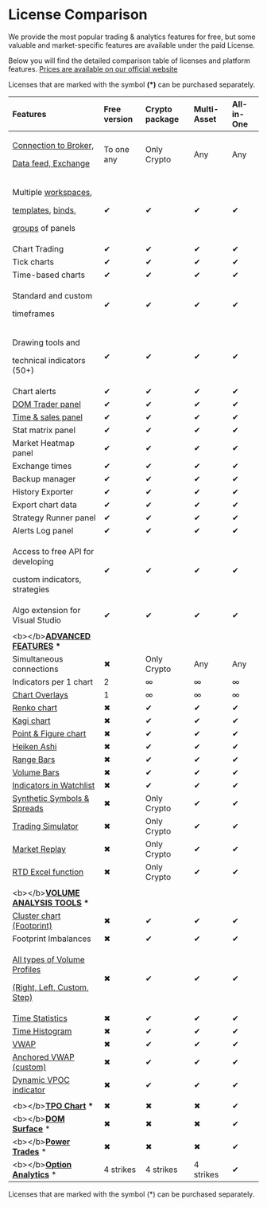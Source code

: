 # License Comparison

We provide the most popular trading & analytics features for free, but some valuable and market-specific features are available under the paid License.

Below you will find the detailed comparison table of licenses and platform features. [Prices are available on our official website](https://www.quantower.com/pricing)

Licenses that are marked with the symbol **\(\*\)** can be purchased separately.

<table>
  <thead>
    <tr>
      <th style="text-align:left">Features</th>
      <th style="text-align:left">Free version</th>
      <th style="text-align:left">Crypto package</th>
      <th style="text-align:left">Multi-Asset</th>
      <th style="text-align:left">All-in-One</th>
    </tr>
  </thead>
  <tbody>
    <tr>
      <td style="text-align:left">
        <p><a href="https://www.quantower.com/connections">Connection to Broker,</a>
        </p>
        <p><a href="https://www.quantower.com/connections">Data feed, Exchange</a>
        </p>
      </td>
      <td style="text-align:left">To one any</td>
      <td style="text-align:left">Only Crypto</td>
      <td style="text-align:left">Any</td>
      <td style="text-align:left">Any</td>
    </tr>
    <tr>
      <td style="text-align:left">
        <p>Multiple <a href="../general-settings/workspaces-binds-groups.md">workspaces</a>,</p>
        <p><a href="../general-settings/templates.md">templates</a>, <a href="../general-settings/binds.md">binds</a>,</p>
        <p><a href="../general-settings/group-of-panels.md">groups</a> of panels</p>
      </td>
      <td style="text-align:left">&#x2714;</td>
      <td style="text-align:left">&#x2714;</td>
      <td style="text-align:left">&#x2714;</td>
      <td style="text-align:left">&#x2714;</td>
    </tr>
    <tr>
      <td style="text-align:left">Chart Trading</td>
      <td style="text-align:left">&#x2714;</td>
      <td style="text-align:left">&#x2714;</td>
      <td style="text-align:left">&#x2714;</td>
      <td style="text-align:left">&#x2714;</td>
    </tr>
    <tr>
      <td style="text-align:left">Tick charts</td>
      <td style="text-align:left">&#x2714;</td>
      <td style="text-align:left">&#x2714;</td>
      <td style="text-align:left">&#x2714;</td>
      <td style="text-align:left">&#x2714;</td>
    </tr>
    <tr>
      <td style="text-align:left">Time-based charts</td>
      <td style="text-align:left">&#x2714;</td>
      <td style="text-align:left">&#x2714;</td>
      <td style="text-align:left">&#x2714;</td>
      <td style="text-align:left">&#x2714;</td>
    </tr>
    <tr>
      <td style="text-align:left">
        <p>Standard and custom</p>
        <p>timeframes</p>
      </td>
      <td style="text-align:left">&#x2714;</td>
      <td style="text-align:left">&#x2714;</td>
      <td style="text-align:left">&#x2714;</td>
      <td style="text-align:left">&#x2714;</td>
    </tr>
    <tr>
      <td style="text-align:left">
        <p>Drawing tools and</p>
        <p>technical indicators (50+)</p>
      </td>
      <td style="text-align:left">&#x2714;</td>
      <td style="text-align:left">&#x2714;</td>
      <td style="text-align:left">&#x2714;</td>
      <td style="text-align:left">&#x2714;</td>
    </tr>
    <tr>
      <td style="text-align:left">Chart alerts</td>
      <td style="text-align:left">&#x2714;</td>
      <td style="text-align:left">&#x2714;</td>
      <td style="text-align:left">&#x2714;</td>
      <td style="text-align:left">&#x2714;</td>
    </tr>
    <tr>
      <td style="text-align:left"><a href="../trading-panels/dom-trader.md">DOM Trader panel</a>
      </td>
      <td style="text-align:left">&#x2714;</td>
      <td style="text-align:left">&#x2714;</td>
      <td style="text-align:left">&#x2714;</td>
      <td style="text-align:left">&#x2714;</td>
    </tr>
    <tr>
      <td style="text-align:left"><a href="../analytics-panels/time-and-sales.md">Time &amp; sales panel</a>
      </td>
      <td style="text-align:left">&#x2714;</td>
      <td style="text-align:left">&#x2714;</td>
      <td style="text-align:left">&#x2714;</td>
      <td style="text-align:left">&#x2714;</td>
    </tr>
    <tr>
      <td style="text-align:left">Stat matrix panel</td>
      <td style="text-align:left">&#x2714;</td>
      <td style="text-align:left">&#x2714;</td>
      <td style="text-align:left">&#x2714;</td>
      <td style="text-align:left">&#x2714;</td>
    </tr>
    <tr>
      <td style="text-align:left">Market Heatmap panel</td>
      <td style="text-align:left">&#x2714;</td>
      <td style="text-align:left">&#x2714;</td>
      <td style="text-align:left">&#x2714;</td>
      <td style="text-align:left">&#x2714;</td>
    </tr>
    <tr>
      <td style="text-align:left">Exchange times</td>
      <td style="text-align:left">&#x2714;</td>
      <td style="text-align:left">&#x2714;</td>
      <td style="text-align:left">&#x2714;</td>
      <td style="text-align:left">&#x2714;</td>
    </tr>
    <tr>
      <td style="text-align:left">Backup manager</td>
      <td style="text-align:left">&#x2714;</td>
      <td style="text-align:left">&#x2714;</td>
      <td style="text-align:left">&#x2714;</td>
      <td style="text-align:left">&#x2714;</td>
    </tr>
    <tr>
      <td style="text-align:left">History Exporter</td>
      <td style="text-align:left">&#x2714;</td>
      <td style="text-align:left">&#x2714;</td>
      <td style="text-align:left">&#x2714;</td>
      <td style="text-align:left">&#x2714;</td>
    </tr>
    <tr>
      <td style="text-align:left">Export chart data</td>
      <td style="text-align:left">&#x2714;</td>
      <td style="text-align:left">&#x2714;</td>
      <td style="text-align:left">&#x2714;</td>
      <td style="text-align:left">&#x2714;</td>
    </tr>
    <tr>
      <td style="text-align:left">Strategy Runner panel</td>
      <td style="text-align:left">&#x2714;</td>
      <td style="text-align:left">&#x2714;</td>
      <td style="text-align:left">&#x2714;</td>
      <td style="text-align:left">&#x2714;</td>
    </tr>
    <tr>
      <td style="text-align:left">Alerts Log panel</td>
      <td style="text-align:left">&#x2714;</td>
      <td style="text-align:left">&#x2714;</td>
      <td style="text-align:left">&#x2714;</td>
      <td style="text-align:left">&#x2714;</td>
    </tr>
    <tr>
      <td style="text-align:left">
        <p>Access to free API for developing</p>
        <p>custom indicators, strategies</p>
      </td>
      <td style="text-align:left">&#x2714;</td>
      <td style="text-align:left">&#x2714;</td>
      <td style="text-align:left">&#x2714;</td>
      <td style="text-align:left">&#x2714;</td>
    </tr>
    <tr>
      <td style="text-align:left">Algo extension for Visual Studio</td>
      <td style="text-align:left">&#x2714;</td>
      <td style="text-align:left">&#x2714;</td>
      <td style="text-align:left">&#x2714;</td>
      <td style="text-align:left">&#x2714;</td>
    </tr>
    <tr>
      <td style="text-align:left"></td>
      <td style="text-align:left"></td>
      <td style="text-align:left"></td>
      <td style="text-align:left"></td>
      <td style="text-align:left"></td>
    </tr>
    <tr>
      <td style="text-align:left">&lt;b&gt;&lt;/b&gt;<a href="https://www.quantower.com/advancedfeatures"><b>ADVANCED FEATURES</b></a><b> *</b>
      </td>
      <td style="text-align:left"></td>
      <td style="text-align:left"></td>
      <td style="text-align:left"></td>
      <td style="text-align:left"></td>
    </tr>
    <tr>
      <td style="text-align:left">Simultaneous connections</td>
      <td style="text-align:left">&#x2716;</td>
      <td style="text-align:left">Only Crypto</td>
      <td style="text-align:left">Any</td>
      <td style="text-align:left">Any</td>
    </tr>
    <tr>
      <td style="text-align:left">Indicators per 1 chart</td>
      <td style="text-align:left">2</td>
      <td style="text-align:left">&#x221E;</td>
      <td style="text-align:left">&#x221E;</td>
      <td style="text-align:left">&#x221E;</td>
    </tr>
    <tr>
      <td style="text-align:left"><a href="../analytics-panels/chart/chart-overlays.md">Chart Overlays</a>
      </td>
      <td style="text-align:left">1</td>
      <td style="text-align:left">&#x221E;</td>
      <td style="text-align:left">&#x221E;</td>
      <td style="text-align:left">&#x221E;</td>
    </tr>
    <tr>
      <td style="text-align:left"><a href="../analytics-panels/chart/chart-types/renko.md">Renko chart</a>
      </td>
      <td style="text-align:left">&#x2716;</td>
      <td style="text-align:left">&#x2714;</td>
      <td style="text-align:left">&#x2714;</td>
      <td style="text-align:left">&#x2714;</td>
    </tr>
    <tr>
      <td style="text-align:left"><a href="../analytics-panels/chart/chart-types/kagi.md">Kagi chart</a>
      </td>
      <td style="text-align:left">&#x2716;</td>
      <td style="text-align:left">&#x2714;</td>
      <td style="text-align:left">&#x2714;</td>
      <td style="text-align:left">&#x2714;</td>
    </tr>
    <tr>
      <td style="text-align:left"><a href="../analytics-panels/chart/chart-types/points-and-figures.md">Point &amp; Figure chart</a>
      </td>
      <td style="text-align:left">&#x2716;</td>
      <td style="text-align:left">&#x2714;</td>
      <td style="text-align:left">&#x2714;</td>
      <td style="text-align:left">&#x2714;</td>
    </tr>
    <tr>
      <td style="text-align:left"><a href="../analytics-panels/chart/chart-types/heiken-ashi.md">Heiken Ashi</a>
      </td>
      <td style="text-align:left">&#x2716;</td>
      <td style="text-align:left">&#x2714;</td>
      <td style="text-align:left">&#x2714;</td>
      <td style="text-align:left">&#x2714;</td>
    </tr>
    <tr>
      <td style="text-align:left"><a href="../analytics-panels/chart/chart-types/range-bars.md">Range Bars</a>
      </td>
      <td style="text-align:left">&#x2716;</td>
      <td style="text-align:left">&#x2714;</td>
      <td style="text-align:left">&#x2714;</td>
      <td style="text-align:left">&#x2714;</td>
    </tr>
    <tr>
      <td style="text-align:left"><a href="../analytics-panels/chart/chart-types/volume-bars.md">Volume Bars</a>
      </td>
      <td style="text-align:left">&#x2716;</td>
      <td style="text-align:left">&#x2714;</td>
      <td style="text-align:left">&#x2714;</td>
      <td style="text-align:left">&#x2714;</td>
    </tr>
    <tr>
      <td style="text-align:left"><a href="../analytics-panels/watchlist.md#indicators">Indicators in Watchlist</a>
      </td>
      <td style="text-align:left">&#x2716;</td>
      <td style="text-align:left">&#x2714;</td>
      <td style="text-align:left">&#x2714;</td>
      <td style="text-align:left">&#x2714;</td>
    </tr>
    <tr>
      <td style="text-align:left"><a href="../portfolio-panels/synthetic-symbols.md">Synthetic Symbols &amp; Spreads</a>
      </td>
      <td style="text-align:left">&#x2716;</td>
      <td style="text-align:left">Only Crypto</td>
      <td style="text-align:left">&#x2714;</td>
      <td style="text-align:left">&#x2714;</td>
    </tr>
    <tr>
      <td style="text-align:left"><a href="../trading-panels/trading-simulator.md">Trading Simulator</a>
      </td>
      <td style="text-align:left">&#x2716;</td>
      <td style="text-align:left">Only Crypto</td>
      <td style="text-align:left">&#x2714;</td>
      <td style="text-align:left">&#x2714;</td>
    </tr>
    <tr>
      <td style="text-align:left"><a href="../trading-panels/history-player.md">Market Replay</a>
      </td>
      <td style="text-align:left">&#x2716;</td>
      <td style="text-align:left">Only Crypto</td>
      <td style="text-align:left">&#x2714;</td>
      <td style="text-align:left">&#x2714;</td>
    </tr>
    <tr>
      <td style="text-align:left"><a href="../miscellaneous-panels/excel-rtd-trading/">RTD Excel function</a>
      </td>
      <td style="text-align:left">&#x2716;</td>
      <td style="text-align:left">Only Crypto</td>
      <td style="text-align:left">&#x2714;</td>
      <td style="text-align:left">&#x2714;</td>
    </tr>
    <tr>
      <td style="text-align:left"></td>
      <td style="text-align:left"></td>
      <td style="text-align:left"></td>
      <td style="text-align:left"></td>
      <td style="text-align:left"></td>
    </tr>
    <tr>
      <td style="text-align:left">&lt;b&gt;&lt;/b&gt;<a href="https://www.quantower.com/volumeanalysistools"><b>VOLUME ANALYSIS TOOLS</b></a><b> *</b>
      </td>
      <td style="text-align:left"></td>
      <td style="text-align:left"></td>
      <td style="text-align:left"></td>
      <td style="text-align:left"></td>
    </tr>
    <tr>
      <td style="text-align:left"><a href="../analytics-panels/chart/volume-analysis-tools/cluster-chart.md">Cluster chart (Footprint)</a>
      </td>
      <td style="text-align:left">&#x2716;</td>
      <td style="text-align:left">&#x2714;</td>
      <td style="text-align:left">&#x2714;</td>
      <td style="text-align:left">&#x2714;</td>
    </tr>
    <tr>
      <td style="text-align:left">Footprint Imbalances</td>
      <td style="text-align:left">&#x2716;</td>
      <td style="text-align:left">&#x2714;</td>
      <td style="text-align:left">&#x2714;</td>
      <td style="text-align:left">&#x2714;</td>
    </tr>
    <tr>
      <td style="text-align:left">
        <p><a href="../analytics-panels/chart/volume-analysis-tools/volume-profiles.md">All types of Volume Profiles </a>
        </p>
        <p><a href="../analytics-panels/chart/volume-analysis-tools/volume-profiles.md">(Right, Left, Custom, Step)</a>
        </p>
      </td>
      <td style="text-align:left">&#x2716;</td>
      <td style="text-align:left">&#x2714;</td>
      <td style="text-align:left">&#x2714;</td>
      <td style="text-align:left">&#x2714;</td>
    </tr>
    <tr>
      <td style="text-align:left"><a href="../analytics-panels/chart/volume-analysis-tools/time-statistics.md">Time Statistics</a>
      </td>
      <td style="text-align:left">&#x2716;</td>
      <td style="text-align:left">&#x2714;</td>
      <td style="text-align:left">&#x2714;</td>
      <td style="text-align:left">&#x2714;</td>
    </tr>
    <tr>
      <td style="text-align:left"><a href="../analytics-panels/chart/volume-analysis-tools/time-histogram.md">Time Histogram</a>
      </td>
      <td style="text-align:left">&#x2716;</td>
      <td style="text-align:left">&#x2714;</td>
      <td style="text-align:left">&#x2714;</td>
      <td style="text-align:left">&#x2714;</td>
    </tr>
    <tr>
      <td style="text-align:left"><a href="../analytics-panels/chart/vwap.md">VWAP</a>
      </td>
      <td style="text-align:left">&#x2716;</td>
      <td style="text-align:left">&#x2714;</td>
      <td style="text-align:left">&#x2714;</td>
      <td style="text-align:left">&#x2714;</td>
    </tr>
    <tr>
      <td style="text-align:left"><a href="../analytics-panels/chart/anchored-vwap.md">Anchored VWAP (custom)</a>
      </td>
      <td style="text-align:left">&#x2716;</td>
      <td style="text-align:left">&#x2714;</td>
      <td style="text-align:left">&#x2714;</td>
      <td style="text-align:left">&#x2714;</td>
    </tr>
    <tr>
      <td style="text-align:left"><a href="https://www.quantower.com/blog/binance-futures-in-quantower-dynamic-poc-and-recent-bid-ask-in-the-dom#dynamic-vpoc-indicator">Dynamic VPOC indicator</a>
      </td>
      <td style="text-align:left">&#x2716;</td>
      <td style="text-align:left">&#x2714;</td>
      <td style="text-align:left">&#x2714;</td>
      <td style="text-align:left">&#x2714;</td>
    </tr>
    <tr>
      <td style="text-align:left"></td>
      <td style="text-align:left"></td>
      <td style="text-align:left"></td>
      <td style="text-align:left"></td>
      <td style="text-align:left"></td>
    </tr>
    <tr>
      <td style="text-align:left">&lt;b&gt;&lt;/b&gt;<a href="../analytics-panels/tpo-chart.md"><b>TPO Chart</b></a><b> *</b>
      </td>
      <td style="text-align:left">&#x2716;</td>
      <td style="text-align:left">&#x2716;</td>
      <td style="text-align:left">&#x2716;</td>
      <td style="text-align:left">&#x2714;</td>
    </tr>
    <tr>
      <td style="text-align:left">&lt;b&gt;&lt;/b&gt;<a href="https://www.quantower.com/dom-surface"><b>DOM Surface</b></a> *</td>
      <td
      style="text-align:left">&#x2716;</td>
        <td style="text-align:left">&#x2716;</td>
        <td style="text-align:left">&#x2716;</td>
        <td style="text-align:left">&#x2714;</td>
    </tr>
    <tr>
      <td style="text-align:left">&lt;b&gt;&lt;/b&gt;<a href="../analytics-panels/chart/power-trades.md"><b>Power Trades</b></a> *</td>
      <td
      style="text-align:left">&#x2716;</td>
        <td style="text-align:left">&#x2716;</td>
        <td style="text-align:left">&#x2716;</td>
        <td style="text-align:left">&#x2714;</td>
    </tr>
    <tr>
      <td style="text-align:left">&lt;b&gt;&lt;/b&gt;<a href="../analytics-panels/option-analytics.md"><b>Option Analytics</b></a> *</td>
      <td
      style="text-align:left">4 strikes</td>
        <td style="text-align:left">4 strikes</td>
        <td style="text-align:left">4 strikes</td>
        <td style="text-align:left">&#x2714;</td>
    </tr>
  </tbody>
</table>

Licenses that are marked with the symbol \(\*\) can be purchased separately.

